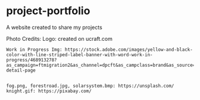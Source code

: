 # project-portfolio
A website created to share my projects

Photo Credits:
    Logo: created on ucraft.com

    Work in Progress Img: https://stock.adobe.com/images/yellow-and-black-color-with-line-striped-label-banner-with-word-work-in-progress/468913278?as_campaign=ftmigration2&as_channel=dpcft&as_campclass=brand&as_source=ft_web&as_camptype=acquisition&as_audience=users&as_content=closure_asset-detail-page
    
    
    fog.png, forestroad.jpg, solarsystem.bmp: https://unsplash.com/
    knight.gif: https://pixabay.com/